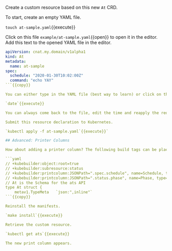 Create a custom resource based on this new `At` CRD.

To start, create an empty YAML file.

`touch at-sample.yaml`{{execute}}

Click on this file `example/at-sample.yaml`{{open}} to open it in the editor. Add this text to the opened YAML file in the editor.

```yaml
apiVersion: cnat.my.domain/v1alpha1
kind: At
metadata:
  name: at-sample
spec:
  schedule: "2020-01-30T10:02:00Z"
  command: "echo YAY"
```{{copy}}

You can either type in the YAML file (best way to learn) or click on the `Copy to Clipboard` icon that follows the text to and paste it into the editor. Notice the `at` specification where the command and date is specified. For the time you may want to pick a time just a minute or so before the current server time.

`date`{{execute}}

You can always come back to the file, edit the time and reapply the request.

Submit this resource declaration to Kubernetes.

`kubectl apply -f at-sample.yaml`{{execute}}`

## Advanced: Printer Columns

How about adding a printer column? The following build tags can be placed before type `At struct`.

```yaml
// +kubebuilder:object:root=true
// +kubebuilder:subresource:status
// +kubebuilder:printcolumn:JSONPath=".spec.schedule", name=Schedule, type=string
// +kubebuilder:printcolumn:JSONPath=".status.phase", name=Phase, type=string
// At is the Schema for the ats API
type At struct {
    metav1.TypeMeta   `json:",inline"`
```{{copy}}

Reinstall the manifests.

`make install`{{execute}}

Retrieve the custom resource.

`kubectl get ats`{{execute}}

The new print column appears.
